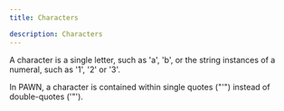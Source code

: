 ```yaml
---
title: Characters

description: Characters
---
```


A character is a single letter, such as 'a', 'b', or the string instances of a numeral, such as '1', '2' or '3'.

In PAWN, a character is contained within single quotes ("'") instead of double-quotes ('"').